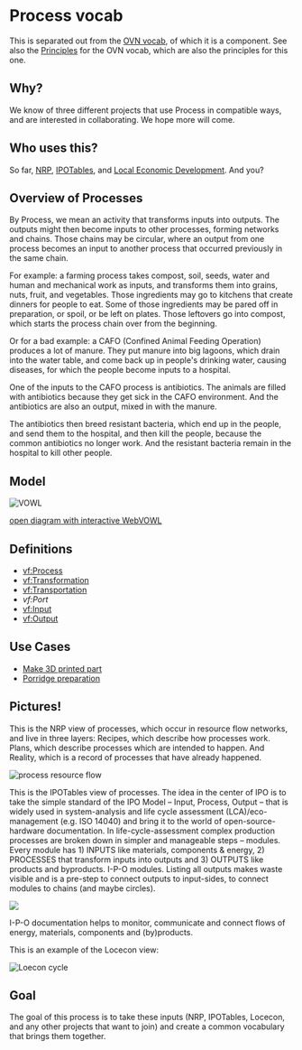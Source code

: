 # Process vocab

This is separated out from the [OVN vocab](https://github.com/openvocab/ovn), of which it is a component. See also the [Principles](https://github.com/openvocab/ovn/wiki/Principles-for-this-vocabulary) for the OVN vocab, which are also the principles for this one.

## Why?

We know of three different projects that use Process in compatible ways, and are interested in collaborating. We hope more will come.

## Who uses this?

So far, [NRP](https://github.com/valnet/valuenetwork), [IPOTables](http://ipotables.net/), and [Local Economic Development](http://locecon.org/). And you?

## Overview of Processes

By Process, we mean an activity that transforms inputs into outputs. The outputs might then become inputs to other processes, forming networks and chains. Those chains may be circular, where an output from one process becomes an input to another process that occurred previously in the same chain.

For example: a farming process takes compost, soil, seeds, water and human and mechanical work as inputs, and transforms them into grains, nuts, fruit, and vegetables. Those ingredients may go to kitchens that create dinners for people to eat. Some of those ingredients may be pared off in preparation, or spoil, or be left on plates. Those leftovers go into compost, which starts the process chain over from the beginning.

Or for a bad example: a CAFO (Confined Animal Feeding Operation) produces a lot of manure. They put manure into big lagoons, which drain into the water table, and come back up in people's drinking water, causing diseases, for which the people become inputs to a hospital.

One of the inputs to the CAFO process is antibiotics. The animals are filled with antibiotics because they get sick in the CAFO environment. And the antibiotics are also an output, mixed in with the manure.

The antibiotics then breed resistant bacteria, which end up in the people, and send them to the hospital, and then kill the people, because the common antibiotics no longer work. And the resistant bacteria remain in the hospital to kill other people.

## Model

![VOWL](https://raw.githubusercontent.com/valueflows/process/master/images/vowl.png)

[open diagram with interactive WebVOWL](http://vowl.visualdataweb.org/webvowl/index.html#iri=https://raw.githubusercontent.com/valueflows/process/master/process.ttl)

## Definitions

* [vf:Process](https://github.com/valueflows/process/blob/master/Process.md)
 * [vf:Transformation](https://github.com/valueflows/process/blob/master/Transformation.md)
 * [vf:Transportation](https://github.com/valueflows/process/blob/master/Transportation.md)
* *vf:Port*
 * [vf:Input](https://github.com/valueflows/process/blob/master/Input.md)
 * [vf:Output](https://github.com/valueflows/process/blob/master/Output.md)

## Use Cases

* [Make 3D printed part](https://github.com/valueflows/valueflows/blob/master/use-cases/make-3d-printed-part.md)
* [Porridge preparation](https://github.com/valueflows/valueflows/blob/master/use-cases/porridge-preparation.md)

## Pictures!

This is the NRP view of processes, which occur in resource flow networks, and live in three layers: Recipes, which describe how processes work. Plans, which describe processes which are intended to happen. And Reality, which is a record of processes that have already happened.

![process resource flow](https://i.imgur.com/74gIY5C.png)

This is the IPOTables view of processes. The idea in the center of IPO is to take the simple standard of the IPO Model – Input, Process, Output – that is widely used in system-analysis and life cycle assessment (LCA)/eco-management (e.g. ISO 14040) and bring it to the world of open-source-hardware documentation. In life-cycle-assessment complex production processes are broken down in simpler and manageable steps – modules. Every module has 1) INPUTS like materials, components & energy, 2) PROCESSES that transform inputs into outputs and 3) OUTPUTS like products and byproducts. I-P-O modules. Listing all outputs makes waste visible and is a pre-step to connect outputs to input-sides, to connect modules to chains (and maybe circles).

![](http://ipotables.net/wp-content/uploads/2014/09/dg-56p.png)

I-P-O documentation helps to monitor, communicate and connect flows of energy, materials, components and (by)products.

This is an example of the Locecon view:

![Loecon cycle](https://github.com/openvocab/process/blob/master/images/locecon_cycle.png)

## Goal

The goal of this process is to take these inputs (NRP, IPOTables, Locecon, and any other projects that want to join) and create a common vocabulary that brings them together.
